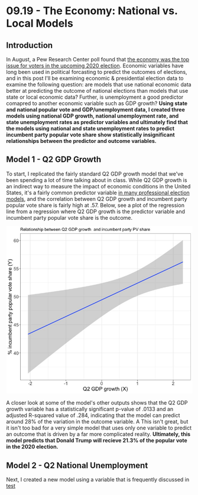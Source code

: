 # 09.19 - The Economy: National vs. Local Models
## Introduction
In August, a Pew Research Center poll found that [the economy was the top issue for voters in the upcoming 2020 election](https://www.pewresearch.org/politics/2020/08/13/important-issues-in-the-2020-election/). Economic variables have long been used in political forcasting to predict the outcomes of elections, and in this post I'll be examining economic & presidential election data to examine the following question: are models that use national economic data better at predicting the outcome of national elections than models that use state or local economic data? Further, is unemployment a good predictor comapred to another economic variable such as GDP growth? **Using state and national popular vote and GDP/unemployment data, I created three models using national GDP growth, national unemployment rate, and state unemployment rates as predictor variables and ultimately find that the models using national and state unemployment rates to predict incumbent party popular vote share show statistically insignificant relationships between the predictor and outcome variables.**

## Model 1 - Q2 GDP Growth
To start, I replicated the fairly standard Q2 GDP growth model that we've been spending a lot of time talking about in class. While Q2 GDP growth is an indirect way to measure the impact of economic conditions in the United States, it's a fairly common predictor variable [in many professional election models](https://projects.economist.com/us-2020-forecast/president/how-this-works), and the correlation between Q2 GDP growth and incumbent party popular vote share is fairly high at .57. Below, see a plot of the regression line from a regression where Q2 GDP growth is the predictor variable and incumbent party popular vote share is the outcome.

![Regression Plot 1](q2_gdp_pvshare.jpeg)

 A closer look at some of the model's other outputs shows that the Q2 GDP growth variable has a statistically significant p-value of .0133 and an adjusted R-squared value of .284, indicating that the model can predict around 28% of the variation in the outcome variable. A This isn't great, but it isn't too bad for a very simple model that uses only one variable to predict an outcome that is driven by a far more complicated reality. **Ultimately, this model predicts that Donald Trump will recieve 21.3% of the popular vote in the 2020 election.**

## Model 2 - Q2 National Unemployment
Next, I created a new model using a variable that is frequently discussed in [test](q2_gdp_pvshare.jpeg)
